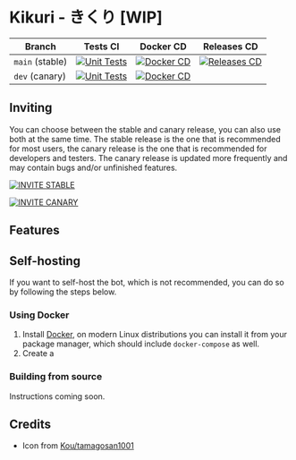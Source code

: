 # Kikuri - きくり [WIP]

| Branch | Tests CI | Docker CD | Releases CD |
|--------|---------|-----------|-------------|
| `main` (stable)  | [![Unit Tests](https://github.com/zekurio/kikuri/actions/workflows/tests-ci.yml/badge.svg?branch=main)](https://github.com/zekurio/kikuri/actions/workflows/tests-ci.yml) | [![Docker CD](https://github.com/zekurio/kikuri/actions/workflows/docker-cd.yml/badge.svg?branch=main)](https://github.com/zekurio/kikuri/actions/workflows/docker-cd.yml) | [![Releases CD](https://github.com/zekurio/kikuri/actions/workflows/releases-cd.yml/badge.svg)](https://github.com/zekurio/kikuri/actions/workflows/releases-cd.yml) |
| `dev` (canary)   | [![Unit Tests](https://github.com/zekurio/kikuri/actions/workflows/tests-ci.yml/badge.svg?branch=dev)](https://github.com/zekurio/kikuri/actions/workflows/tests-ci.yml) | [![Docker CD](https://github.com/zekurio/kikuri/actions/workflows/docker-cd.yml/badge.svg?branch=dev)](https://github.com/zekurio/kikuri/actions/workflows/docker-cd.yml) |

## Inviting

You can choose between the stable and canary release, you can also use both at the same time. The stable release is the one that is recommended for most users, the canary release is the one that is recommended for developers and testers. The canary release is updated more frequently and may contain bugs and/or unfinished features.

[![INVITE STABLE](https://img.shields.io/badge/%20-INVITE%20STABLE-0288D1.svg?style=for-the-badge&logo=discord&color=5eac63)](https://discord.com/api/oauth2/authorize?client_id=1096747334987161652&permissions=285229072&scope=applications.commands%20bot)

[![INVITE CANARY](https://img.shields.io/badge/%20-INVITE%20CANARY-FFA726.svg?style=for-the-badge&logo=discord&color=3cfdd7)](https://discord.com/api/oauth2/authorize?client_id=1096748885734600829&permissions=285229072&scope=applications.commands%20bot)

## Features

## Self-hosting

If you want to self-host the bot, which is not recommended, you can do so by following the steps below.

### Using Docker

1. Install [Docker](https://docs.docker.com/get-docker/), on modern Linux distributions you can install it from your package manager, which should include `docker-compose` as well.
2. Create a 

### Building from source

Instructions coming soon.

## Credits

* Icon from [Kou/tamagosan1001](https://twitter.com/tamagosan1001/status/1616869805520486400?s=20)
